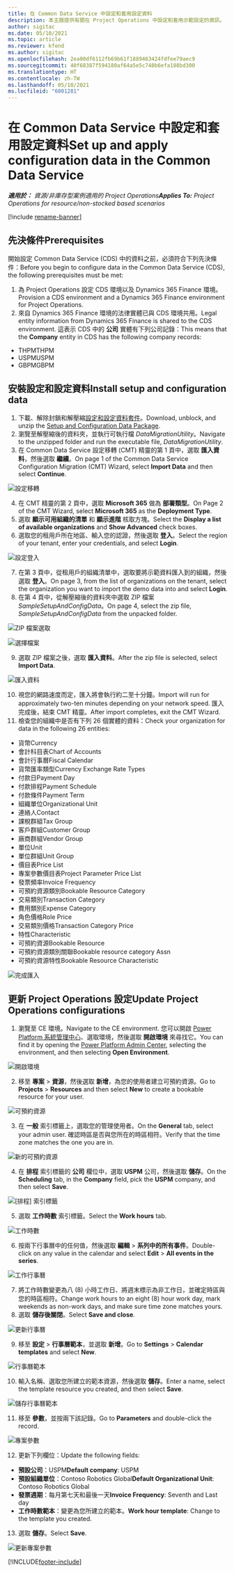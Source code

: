 ```yaml
---
title: 在 Common Data Service 中設定和套用設定資料
description: 本主題提供有關在 Project Operations 中設定和套用示範設定的資訊。
author: sigitac
ms.date: 05/10/2021
ms.topic: article
ms.reviewer: kfend
ms.author: sigitac
ms.openlocfilehash: 2ea00df6112fb69b61f1889463424fdfee79aec9
ms.sourcegitcommit: 40f68387f594180af64a5e5c748b6efa188bd300
ms.translationtype: HT
ms.contentlocale: zh-TW
ms.lasthandoff: 05/10/2021
ms.locfileid: "6001281"
---
```

# <a name="set-up-and-apply-configuration-data-in-the-common-data-service"></a><span data-ttu-id="c183e-103">在 Common Data Service 中設定和套用設定資料</span><span class="sxs-lookup"><span data-stu-id="c183e-103">Set up and apply configuration data in the Common Data Service</span></span> 

<span data-ttu-id="c183e-104">_**適用於：** 資源/非庫存型案例適用的 Project Operations_</span><span class="sxs-lookup"><span data-stu-id="c183e-104">_**Applies To:** Project Operations for resource/non-stocked based scenarios_</span></span>

[!include [rename-banner](~/includes/cc-data-platform-banner.md)]

## <a name="prerequisites"></a><span data-ttu-id="c183e-105">先決條件</span><span class="sxs-lookup"><span data-stu-id="c183e-105">Prerequisites</span></span>

<span data-ttu-id="c183e-106">開始設定 Common Data Service (CDS) 中的資料之前，必須符合下列先決條件：</span><span class="sxs-lookup"><span data-stu-id="c183e-106">Before you begin to configure data in the Common Data Service (CDS), the following prerequisites must be met:</span></span>

1.  <span data-ttu-id="c183e-107">為 Project Operations 設定 CDS 環境以及 Dynamics 365 Finance 環境。</span><span class="sxs-lookup"><span data-stu-id="c183e-107">Provision a CDS environment and a Dynamics 365 Finance environment for Project Operations.</span></span>
2.  <span data-ttu-id="c183e-108">來自 Dynamics 365 Finance 環境的法律實體已與 CDS 環境共用。</span><span class="sxs-lookup"><span data-stu-id="c183e-108">Legal entity information from Dynamics 365 Finance is shared to the CDS environment.</span></span> <span data-ttu-id="c183e-109">這表示 CDS 中的 **公司** 實體有下列公司記錄：</span><span class="sxs-lookup"><span data-stu-id="c183e-109">This means that the **Company** entity in CDS has the following company records:</span></span>
  - <span data-ttu-id="c183e-110">THPM</span><span class="sxs-lookup"><span data-stu-id="c183e-110">THPM</span></span>
  - <span data-ttu-id="c183e-111">USPM</span><span class="sxs-lookup"><span data-stu-id="c183e-111">USPM</span></span>
  - <span data-ttu-id="c183e-112">GBPM</span><span class="sxs-lookup"><span data-stu-id="c183e-112">GBPM</span></span>

## <a name="install-setup-and-configuration-data"></a><span data-ttu-id="c183e-113">安裝設定和設定資料</span><span class="sxs-lookup"><span data-stu-id="c183e-113">Install setup and configuration data</span></span>

1. <span data-ttu-id="c183e-114">下載、解除封鎖和解壓縮[設定和設定資料套件](https://download.microsoft.com/download/e/2/d/e2da6c98-d5dd-450c-aabe-fd6bf2ba374b/ProjOpsSampleSetupData-%20Integrated%20Latest.zip)。</span><span class="sxs-lookup"><span data-stu-id="c183e-114">Download, unblock, and unzip the [Setup and Configuration Data Package](https://download.microsoft.com/download/e/2/d/e2da6c98-d5dd-450c-aabe-fd6bf2ba374b/ProjOpsSampleSetupData-%20Integrated%20Latest.zip).</span></span>
2. <span data-ttu-id="c183e-115">瀏覽至解壓縮後的資料夾，並執行可執行檔 *DataMigrationUtility*。</span><span class="sxs-lookup"><span data-stu-id="c183e-115">Navigate to the unzipped folder and run the executable file, *DataMigrationUtility*.</span></span>
3. <span data-ttu-id="c183e-116">在 Common Data Service 設定移轉 (CMT) 精靈的第 1 頁中，選取 **匯入資料**，然後選取 **繼續**。</span><span class="sxs-lookup"><span data-stu-id="c183e-116">On page 1 of the Common Data Service Configuration Migration (CMT) Wizard, select **Import Data** and then select **Continue**.</span></span>

![設定移轉](./media/1ConfigurationMigration.png)

4. <span data-ttu-id="c183e-118">在 CMT 精靈的第 2 頁中，選取 **Microsoft 365** 做為 **部署類型**。</span><span class="sxs-lookup"><span data-stu-id="c183e-118">On Page 2 of the CMT Wizard, select **Microsoft 365** as the **Deployment Type**.</span></span>
5. <span data-ttu-id="c183e-119">選取 **顯示可用組織的清單** 和 **顯示進階** 核取方塊。</span><span class="sxs-lookup"><span data-stu-id="c183e-119">Select the **Display a list of available organizations** and **Show Advanced** check boxes.</span></span>
6. <span data-ttu-id="c183e-120">選取您的租用戶所在地區、輸入您的認證，然後選取 **登入**。</span><span class="sxs-lookup"><span data-stu-id="c183e-120">Select the region of your tenant, enter your credentials, and select **Login**.</span></span>

![設定登入](./media/2ConfigurationSignin.png)

7. <span data-ttu-id="c183e-122">在第 3 頁中，從租用戶的組織清單中，選取要將示範資料匯入到的組織，然後選取 **登入**。</span><span class="sxs-lookup"><span data-stu-id="c183e-122">On page 3, from the list of organizations on the tenant, select the organization you want to import the demo data into and select **Login**.</span></span>
8. <span data-ttu-id="c183e-123">在第 4 頁中，從解壓縮後的資料夾中選取 ZIP 檔案 *SampleSetupAndConfigData*。</span><span class="sxs-lookup"><span data-stu-id="c183e-123">On page 4, select the zip file, *SampleSetupAndConfigData* from the unpacked folder.</span></span>

![ZIP 檔案選取](./media/3ZipFile.png)

![選擇檔案](./media/4SelectAFile.png)

9. <span data-ttu-id="c183e-126">選取 ZIP 檔案之後，選取 **匯入資料**。</span><span class="sxs-lookup"><span data-stu-id="c183e-126">After the zip file is selected, select **Import Data**.</span></span>

![匯入資料​​](./media/5ImportData.png)

10. <span data-ttu-id="c183e-128">視您的網路速度而定，匯入將會執行約二至十分鐘。</span><span class="sxs-lookup"><span data-stu-id="c183e-128">Import will run for approximately two-ten minutes depending on your network speed.</span></span> <span data-ttu-id="c183e-129">匯入完成後，結束 CMT 精靈。</span><span class="sxs-lookup"><span data-stu-id="c183e-129">After import completes, exit the CMT Wizard.</span></span> 
11. <span data-ttu-id="c183e-130">檢查您的組織中是否有下列 26 個實體的資料：</span><span class="sxs-lookup"><span data-stu-id="c183e-130">Check your organization for data in the following 26 entities:</span></span>

  - <span data-ttu-id="c183e-131">貨幣</span><span class="sxs-lookup"><span data-stu-id="c183e-131">Currency</span></span>
  - <span data-ttu-id="c183e-132">會計科目表</span><span class="sxs-lookup"><span data-stu-id="c183e-132">Chart of Accounts</span></span>
  - <span data-ttu-id="c183e-133">會計行事曆</span><span class="sxs-lookup"><span data-stu-id="c183e-133">Fiscal Calendar</span></span>
  - <span data-ttu-id="c183e-134">貨幣匯率類型</span><span class="sxs-lookup"><span data-stu-id="c183e-134">Currency Exchange Rate Types</span></span>
  - <span data-ttu-id="c183e-135">付款日</span><span class="sxs-lookup"><span data-stu-id="c183e-135">Payment Day</span></span>
  - <span data-ttu-id="c183e-136">付款排程</span><span class="sxs-lookup"><span data-stu-id="c183e-136">Payment Schedule</span></span>
  - <span data-ttu-id="c183e-137">付款條件</span><span class="sxs-lookup"><span data-stu-id="c183e-137">Payment Term</span></span>
  - <span data-ttu-id="c183e-138">組織單位</span><span class="sxs-lookup"><span data-stu-id="c183e-138">Organizational Unit</span></span>
  - <span data-ttu-id="c183e-139">連絡人</span><span class="sxs-lookup"><span data-stu-id="c183e-139">Contact</span></span>
  - <span data-ttu-id="c183e-140">課稅群組</span><span class="sxs-lookup"><span data-stu-id="c183e-140">Tax Group</span></span>
  - <span data-ttu-id="c183e-141">客戶群組</span><span class="sxs-lookup"><span data-stu-id="c183e-141">Customer Group</span></span>
  - <span data-ttu-id="c183e-142">廠商群組</span><span class="sxs-lookup"><span data-stu-id="c183e-142">Vendor Group</span></span>
  - <span data-ttu-id="c183e-143">單位</span><span class="sxs-lookup"><span data-stu-id="c183e-143">Unit</span></span>
  - <span data-ttu-id="c183e-144">單位群組</span><span class="sxs-lookup"><span data-stu-id="c183e-144">Unit Group</span></span>
  - <span data-ttu-id="c183e-145">價目表</span><span class="sxs-lookup"><span data-stu-id="c183e-145">Price List</span></span>
  - <span data-ttu-id="c183e-146">專案參數價目表</span><span class="sxs-lookup"><span data-stu-id="c183e-146">Project Parameter Price List</span></span>
  - <span data-ttu-id="c183e-147">發票頻率</span><span class="sxs-lookup"><span data-stu-id="c183e-147">Invoice Frequency</span></span>
  - <span data-ttu-id="c183e-148">可預約資源類別</span><span class="sxs-lookup"><span data-stu-id="c183e-148">Bookable Resource Category</span></span>
  - <span data-ttu-id="c183e-149">交易類別</span><span class="sxs-lookup"><span data-stu-id="c183e-149">Transaction Category</span></span>
  - <span data-ttu-id="c183e-150">費用類別</span><span class="sxs-lookup"><span data-stu-id="c183e-150">Expense Category</span></span>
  - <span data-ttu-id="c183e-151">角色價格</span><span class="sxs-lookup"><span data-stu-id="c183e-151">Role Price</span></span>
  - <span data-ttu-id="c183e-152">交易類別價格</span><span class="sxs-lookup"><span data-stu-id="c183e-152">Transaction Category Price</span></span>
  - <span data-ttu-id="c183e-153">特性</span><span class="sxs-lookup"><span data-stu-id="c183e-153">Characteristic</span></span>
  - <span data-ttu-id="c183e-154">可預約資源</span><span class="sxs-lookup"><span data-stu-id="c183e-154">Bookable Resource</span></span>
  - <span data-ttu-id="c183e-155">可預約資源類別關聯</span><span class="sxs-lookup"><span data-stu-id="c183e-155">Bookable resource category Assn</span></span>
  - <span data-ttu-id="c183e-156">可預約資源特性</span><span class="sxs-lookup"><span data-stu-id="c183e-156">Bookable Resource Characteristic</span></span>

![完成匯入](./media/6CompleteImport.png)

## <a name="update-project-operations-configurations"></a><span data-ttu-id="c183e-158">更新 Project Operations 設定</span><span class="sxs-lookup"><span data-stu-id="c183e-158">Update Project Operations configurations</span></span>

1. <span data-ttu-id="c183e-159">瀏覽至 CE 環境。</span><span class="sxs-lookup"><span data-stu-id="c183e-159">Navigate to the CE environment.</span></span> <span data-ttu-id="c183e-160">您可以開啟 [Power Platform 系統管理中心](https://admin.powerplatform.microsoft.com/environments)、選取環境，然後選取 **開啟環境** 來尋找它。</span><span class="sxs-lookup"><span data-stu-id="c183e-160">You can find it by opening the [Power Platform Admin Center](https://admin.powerplatform.microsoft.com/environments), selecting the environment, and then selecting **Open Environment**.</span></span> 

![開啟環境](./media/7OpenEnvironment.png)

2. <span data-ttu-id="c183e-162">移至 **專案** > **資源**，然後選取 **新增**，為您的使用者建立可預約資源。</span><span class="sxs-lookup"><span data-stu-id="c183e-162">Go to **Projects** > **Resources** and then select **New** to create a bookable resource for your user.</span></span>

![可預約資源](./media/8BookableResources.png)

3. <span data-ttu-id="c183e-164">在 **一般** 索引標籤上，選取您的管理使用者。</span><span class="sxs-lookup"><span data-stu-id="c183e-164">On the **General** tab, select your admin user.</span></span> <span data-ttu-id="c183e-165">確認時區是否與您所在的時區相符。</span><span class="sxs-lookup"><span data-stu-id="c183e-165">Verify that the time zone matches the one you are in.</span></span> 

![新的可預約資源](./media/9NewBookableResource.png)

4. <span data-ttu-id="c183e-167">在 **排程** 索引標籤的 **公司** 欄位中，選取 **USPM** 公司，然後選取 **儲存**。</span><span class="sxs-lookup"><span data-stu-id="c183e-167">On the **Scheduling** tab, in the **Company** field, pick the **USPM** company, and then select **Save**.</span></span> 

![[排程] 索引標籤](./media/10SchedulingTab.png)

5. <span data-ttu-id="c183e-169">選取 **工作時數** 索引標籤。</span><span class="sxs-lookup"><span data-stu-id="c183e-169">Select the **Work hours** tab.</span></span>  

![工作時數](./media/11WorkHours.png)

6. <span data-ttu-id="c183e-171">按兩下行事曆中的任何值，然後選取 **編輯** > **系列中的所有事件**。</span><span class="sxs-lookup"><span data-stu-id="c183e-171">Double-click on any value in the calendar and select **Edit** > **All events in the series**.</span></span> 

![工作行事曆](./media/12WorkCalendar.png)

7. <span data-ttu-id="c183e-173">將工作時數變更為八 (8) 小時工作日、將週末標示為非工作日，並確定時區與您的時區相符。</span><span class="sxs-lookup"><span data-stu-id="c183e-173">Change work hours to an eight (8) hour work day, mark weekends as non-work days, and make sure time zone matches yours.</span></span> 
8. <span data-ttu-id="c183e-174">選取 **儲存後關閉**。</span><span class="sxs-lookup"><span data-stu-id="c183e-174">Select **Save and close**.</span></span>

![更新行事曆](./media/13UpdateCalendar.png)

9. <span data-ttu-id="c183e-176">移至 **設定** > **行事曆範本**，並選取 **新增**。</span><span class="sxs-lookup"><span data-stu-id="c183e-176">Go to **Settings** > **Calendar templates** and select **New**.</span></span>
 
 ![行事曆範本](./media/14CalendarTemplates.png)
 
 10. <span data-ttu-id="c183e-178">輸入名稱、選取您所建立的範本資源，然後選取 **儲存**。</span><span class="sxs-lookup"><span data-stu-id="c183e-178">Enter a name, select the template resource you created, and then select **Save**.</span></span> 
 
 ![儲存行事曆範本](./media/15SaveCalendarTemplate.png)
 
 11. <span data-ttu-id="c183e-180">移至 **參數**，並按兩下該記錄。</span><span class="sxs-lookup"><span data-stu-id="c183e-180">Go to **Parameters** and double-click the record.</span></span> 
 
 ![專案參數](./media/16ProjectParameters.png)
 
12. <span data-ttu-id="c183e-182">更新下列欄位：</span><span class="sxs-lookup"><span data-stu-id="c183e-182">Update the following fields:</span></span>

 - <span data-ttu-id="c183e-183">**預設公司**：USPM</span><span class="sxs-lookup"><span data-stu-id="c183e-183">**Default company**: USPM</span></span>
 - <span data-ttu-id="c183e-184">**預設組織單位**：Contoso Robotics Global</span><span class="sxs-lookup"><span data-stu-id="c183e-184">**Default Organizational Unit**: Contoso Robotics Global</span></span>
 - <span data-ttu-id="c183e-185">**發票週期**：每月第七天和最後一天</span><span class="sxs-lookup"><span data-stu-id="c183e-185">**Invoice Frequency**: Seventh and Last day</span></span>
 - <span data-ttu-id="c183e-186">**工作時數範本**：變更為您所建立的範本。</span><span class="sxs-lookup"><span data-stu-id="c183e-186">**Work hour template**: Change to the template you created.</span></span>

13. <span data-ttu-id="c183e-187">選取 **儲存**。</span><span class="sxs-lookup"><span data-stu-id="c183e-187">Select **Save**.</span></span> 

![更新專案參數](./media/17UpdatedProjectParameters.png)


[!INCLUDE[footer-include](../includes/footer-banner.md)]
